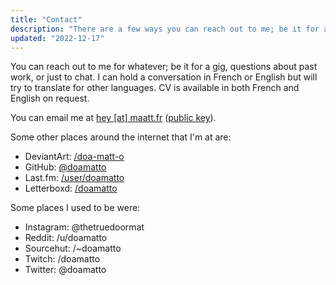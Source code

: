 ```yaml
---
title: "Contact"
description: "There are a few ways you can reach out to me; be it for a gig, questions about my past works, or if you just want to chat."
updated: "2022-12-17"
---
```


You can reach out to me for whatever; be it for a gig, questions about past work, or just to chat. I can hold a conversation in French or English but will try to translate for other languages. CV is available in both French and English on request.

You can email me at [hey \[at\] maatt.fr](mailto:hey@maatt.fr) ([public key](/key/)).

Some other places around the internet that I'm at are:
- DeviantArt: [/doa-matt-o](https://www.deviantart.com/doa-matt-o)
- GitHub: [@doamatto](https://github.com/doamatto)
- Last.fm: [/user/doamatto](https://www.last.fm/user/doamatto)
- Letterboxd: [/doamatto](https://letterboxd.com/doamatto/)
<!--- Mastodon: [matt@farer.group](https://social.farer.group/@matt)-->

Some places I used to be were:
- Instagram: @thetruedoormat
- Reddit: /u/doamatto
- Sourcehut: /~doamatto
- Twitch: /doamatto
- Twitter: @doamatto
